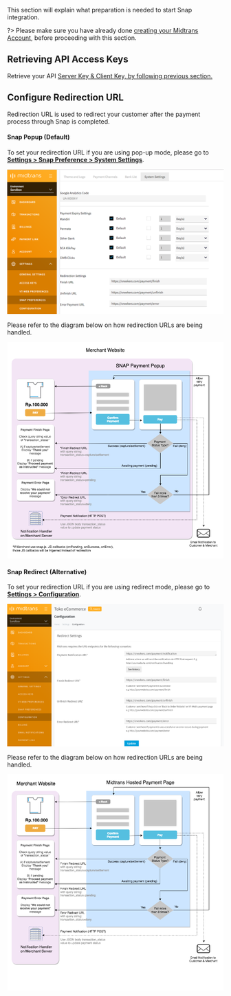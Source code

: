 This section will explain what preparation is needed to start Snap integration.

?> Please make sure you have already done [creating your Midtrans Account](/en/midtrans_account/overview), before proceeding with this section.

## Retrieving API Access Keys

Retrieve your API [Server Key & Client Key, by following previous section.](/en/midtrans_account/overview?id=retrieving-api-access-keys)

## Configure Redirection URL

Redirection URL is used to redirect your customer after the payment process through Snap is completed. 

<!-- tabs:start -->
#### **Snap Popup (Default)**

To set your redirection URL if you are using pop-up mode, please go to [**Settings > Snap Preference > System Settings**](https://dashboard.sandbox.midtrans.com/settings/snap_preference).

![Redirect URL Configuration Snap JS](./../../asset/image/snap-prep-redirect-url-snapjs.png)

Please refer to the diagram below on how redirection URLs are being handled.

![Diagram Snap JS](./../../asset/image/snap-prep-diagram-snapjs.png)

#### **Snap Redirect (Alternative)**

To set your redirection URL if you are using redirect mode, please go to [**Settings > Configuration**](https://dashboard.sandbox.midtrans.com/settings/vtweb_configuration).

![Redirect URL Configuration Snap Redirect](./../../asset/image/snap-prep-redirect-url-snapredir.png)

Please refer to the diagram below on how redirection URLs are being handled.

![Diagram Snap Redirect](./../../asset/image/snap-prep-diagram-snapredir.png)

<!-- tabs:end -->


